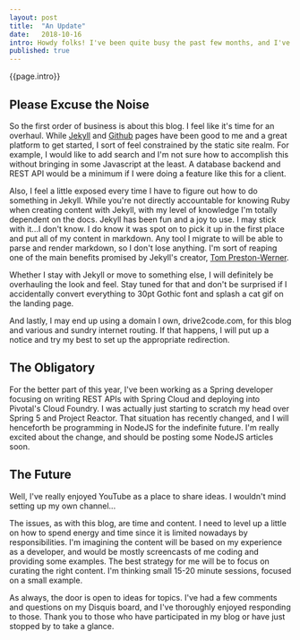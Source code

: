 ```yaml
---
layout: post
title:  "An Update"
date:   2018-10-16
intro: Howdy folks! I've been quite busy the past few months, and I've unfortunately had to neglect this blog. I just want to let any readers I have out there know that this is still one of my active projects, update on my status, and talk about future plans.
published: true
---
```

{{page.intro}}

## Please Excuse the Noise

So the first order of business is about this blog. I feel like it's time for an overhaul. While [Jekyll](https://jekyllrb.com/) and [Github](https://pages.github.com/) pages have been good to me and a great platform to get started, I sort of feel constrained by the static site realm. For example, I would like to add search and I'm not sure how to accomplish this without bringing in some Javascript at the least. A database backend and REST API would be a minimum if I were doing a feature like this for a client.

Also, I feel a little exposed every time I have to figure out how to do something in Jekyll. While you're not directly accountable for knowing Ruby when creating content with Jekyll, with my level of knowledge I'm totally dependent on the docs. Jekyll has been fun and a joy to use. I may stick with it...I don't know. I do know it was spot on to pick it up in the first place and put all of my content in markdown. Any tool I migrate to will be able to parse and render markdown, so I don't lose anything. I'm sort of reaping one of the main benefits promised by Jekyll's creator, [Tom Preston-Werner](https://www.youtube.com/watch?v=BMve1OCKj6M).

Whether I stay with Jekyll or move to something else, I will definitely be overhauling the look and feel. Stay tuned for that and don't be surprised if I accidentally convert everything to 30pt Gothic font and splash a cat gif on the landing page.

And lastly, I may end up using a domain I own, drive2code.com, for this blog and various and sundry internet routing. If that happens, I will put up a notice and try my best to set up the appropriate redirection.

## The Obligatory

For the better part of this year, I've been working as a Spring developer focusing on writing REST APIs with Spring Cloud and deploying into Pivotal's Cloud Foundry. I was actually just starting to scratch my head over Spring 5 and Project Reactor. That situation has recently changed, and I will henceforth be programming in NodeJS for the indefinite future. I'm really excited about the change, and should be posting some NodeJS articles soon.

## The Future

Well, I've really enjoyed YouTube as a place to share ideas. I wouldn't mind setting up my own channel...

The issues, as with this blog, are time and content. I need to level up a little on how to spend energy and time since it is limited nowadays by responsibilities. I'm imagining the content will be based on my experience as a developer, and would be mostly screencasts of me coding and providing some examples. The best strategy for me will be to focus on curating the right content. I'm thinking small 15-20 minute sessions, focused on a small example.

As always, the door is open to ideas for topics. I've had a few comments and questions on my Disquis board, and I've thoroughly enjoyed responding to those. Thank you to those who have participated in my blog or have just stopped by to take a glance.
